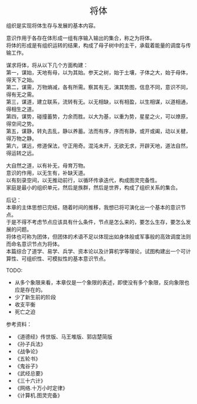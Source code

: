 <center><font size=5>将体</font></center>

组织是实现将体生存与发展的基本内容。<br>

意识作用于各存在体形成一组有序输入输出的集合，称之为将体。<br/>
将体的形成是有组织运转的结果，构成了母子树中的主干，承载着能量的调度与传输工作。<br/>

谋求将体，将从以下几个方面构建：<br/>
第一，谋始，天地有母，以为其始。参天之树，始于土壤，子体之大，始于母体，得天下之始。<br/>
第二，谋需，万物熵减，各有所需。察其有无，演其势图，信息不同，意识不同，得有无之需。<br/>
第三，谋道，建立联系，流转有无。以无相缺，以有相盈，以生相谋，以道相通，得相生之道。<br/>
第四，谋势，碰撞蓄势，力余而胜。以大为基，以重为势，星星之火，可以燎原，得空间之势。<br/>
第五，谋静，转丸去乱，静以养蓄。法而有序，序而有静，或开或阖，动以关楗，得万物之静。<br/>
第六，谋远，修道保法，守正用奇。混沌未开，无欲无求，开辟天地，道法自然，得运转之远。<br/>

大自然之道，以有补无，母育万物。<br/>
意识的作用，以无生有，补缺天道。<br/>
以有刻录空间，以无推动前行，以循环传承迭代，构成图灵完备性。<br/>
家庭是最小的组织单元，然后是族群，然后是世界，构成了组织关系的集合。<br/>

后记：<br/>
本章的主体思想已完结，随着时间的推移，我想已将可演化出一个基本的意识节点。<br/>
于是不得不考虑节点应该具有什么条件，节点是怎么来的，要怎么生存，要怎么发展的问题。<br/>
将体也可称为团体，但团体的术语不足以体现出如身体般或军事般的高效调度法则而命名意识节点为将体。<br/>
本篇综合了道学、易学、兵学、资本论以及计算机学等理论，试图构建出一个可计算性、可组织性、可模拟性的基本意识节点。<br/>

TODO:
* 从多个象限来看，本章仅是一个象限的表述，即使没有多个象限，反向象限也应是存在的。<br/>
* 少了新生前的阶段
* 收支平衡
* 死亡之迫

参考资料：
* 《道德经》传世版、马王堆版、郭店楚简版
* 《孙子兵法》
* 《战争论》
* 《五轮书》
* 《鬼谷子》
* 《武经总要》
* 《三十六计》
* 《网络.十万小时定律》
* 《计算机.图灵完备》


